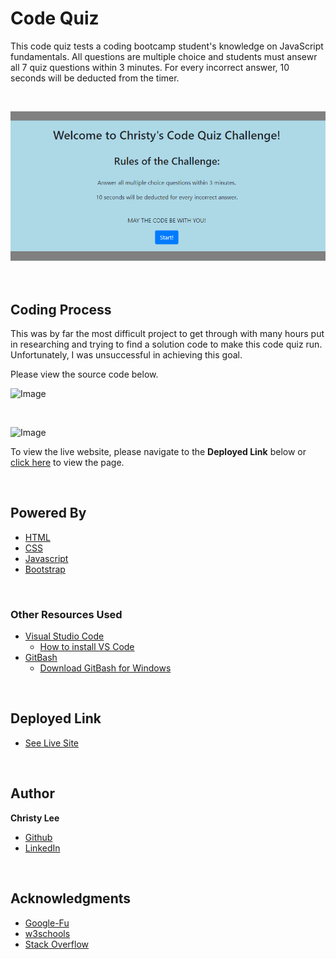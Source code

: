 # Code Quiz

This code quiz tests a coding bootcamp student's knowledge on JavaScript fundamentals. All questions are multiple choice and students must ansewr all 7 quiz questions within 3 minutes. For every incorrect answer, 10 seconds will be deducted from the timer. 

<br>

![Image](Code_Quiz_1.PNG)

<br>



## Coding Process

This was by far the most difficult project to get through with many hours put in researching and trying to find a solution code to make this code quiz run. Unfortunately, I was unsuccessful in achieving this goal. 


Please view the source code below.

 ![Image]()

 <br>

 ![Image]()


To view the live website, please navigate to the **Deployed Link** below or  [click here](https://christyglee.github.io/code_quiz/) to view the page.


<br>

## Powered By

* [HTML](https://developer.mozilla.org/en-US/docs/Web/HTML)
* [CSS](https://developer.mozilla.org/en-US/docs/Web/CSS)
* [Javascript](https://developer.mozilla.org/en-US/docs/Web/JavaScript)
* [Bootstrap](https://getbootstrap.com/)

<br>

### Other Resources Used

* [Visual Studio Code](https://code.visualstudio.com/)
    * [How to install VS Code](https://code.visualstudio.com/docs/setup/setup-overview)
* [GitBash](https://gitforwindows.org/)
    * [Download GitBash for Windows](https://git-scm.com/downloads)

<br>

## Deployed Link

* [See Live Site](https://christyglee.github.io/code_quiz/)


<br>

## Author
**Christy Lee** 

- [Github](https://github.com/christyglee)
- [LinkedIn](https://www.linkedin.com/in/christy-lee-95943748/)

<br> 

## Acknowledgments

* [Google-Fu](https://www.google.com)
* [w3schools](https://www.w3schools.com/)
* [Stack Overflow](https://stackoverflow.com/search?q=over)